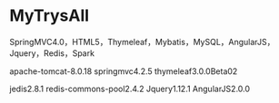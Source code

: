 # MyTrysAll
SpringMVC4.0，HTML5，Thymeleaf，Mybatis，MySQL，AngularJS，Jquery，Redis，Spark

apache-tomcat-8.0.18
springmvc4.2.5
thymeleaf3.0.0Beta02

jedis2.8.1
redis-commons-pool2.4.2
Jquery1.12.1
AngularJS2.0.0
